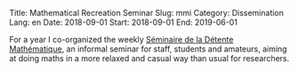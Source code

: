 Title:  Mathematical Recreation Seminar
Slug: mmi
Category: Dissemination
Lang: en
Date: 2018-09-01
Start: 2018-09-01
End: 2019-06-01

For a year I co-organized the weekly [Séminaire de la Détente Mathématique](https://mmi-lyon.fr/?site_conference=detente-mathematique),
an informal seminar for staff, students and amateurs, aiming at doing maths in a more relaxed and casual way than usual for
researchers.